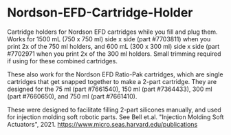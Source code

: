 # Nordson-EFD-Cartridge-Holder
Cartridge holders for Nordson EFD cartridges while you fill and plug them. Works for 1500 mL (750 x 750 ml) side x side (part #7703811) when you print 2x of the 750 ml holders, and 600 mL (300 x 300 ml) side x side (part #7702971 when you print 2x of the 300 ml holders. Small trimming required if using for these combined cartridges. 

These also work for the Nordson EFD Ratio-Pak cartridges, which are single cartridges that get snapped together to make a 2-part cartridge. They are designed for the 75 ml (part #7661540), 150 ml (part #7364433), 300 ml (part #7660650), and 750 ml (part #7661410). 

These were designed to facilitate filling 2-part silicones manually, and used for injection molding soft robotic parts. See Bell et.al. "Injection Molding Soft Actuators", 2021. https://www.micro.seas.harvard.edu/publications

